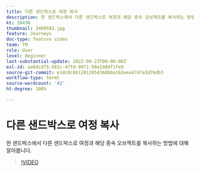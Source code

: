 ```yaml
---
title: 다른 샌드박스로 여정 복사
description: 한 샌드박스에서 다른 샌드박스로 여정과 해당 종속 오브젝트를 복사하는 방법에 대해 알아봅니다.
kt: 10438
thumbnail: 3409593.jpg
feature: Journeys
doc-type: feature video
team: TM
role: User
level: Beginner
last-substantial-update: 2022-09-23T00:00:00Z
exl-id: ae6dcd75-582c-47fd-9971-50a198df1fe9
source-git-commit: e1dc0c6b12812854368bba162eea4747a3d76db3
workflow-type: tm+mt
source-wordcount: '42'
ht-degree: 100%

---
```


# 다른 샌드박스로 여정 복사

한 샌드박스에서 다른 샌드박스로 여정과 해당 종속 오브젝트를 복사하는 방법에 대해 알아봅니다.

>[!VIDEO](https://video.tv.adobe.com/v/3409593?quality=12)
